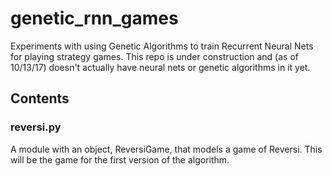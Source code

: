 # genetic_rnn_games
Experiments with using Genetic Algorithms to train Recurrent Neural Nets for playing strategy games. This repo is under construction and (as of 10/13/17) doesn't actually have neural nets or genetic algorithms in it yet.

## Contents

### reversi.py
A module with an object, ReversiGame, that models a game of Reversi. This will be the game for the first version of the algorithm.
